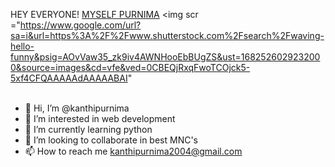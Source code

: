 HEY EVERYONE! [MYSELF PURNIMA](https://github.com/kanthipurnima/kanthipurnima.git) <img scr ="https://www.google.com/url?sa=i&url=https%3A%2F%2Fwww.shutterstock.com%2Fsearch%2Fwaving-hello-funny&psig=AOvVaw35_zk9iv4AWNHooEbBUgZS&ust=1682526029232000&source=images&cd=vfe&ved=0CBEQjRxqFwoTCOjck5-5xf4CFQAAAAAdAAAAABAI"
 <br><br>

- 👋 Hi, I’m @kanthipurnima
- 👀 I’m interested in web development
- 🌱 I’m currently learning python
- 💞️ I’m looking to collaborate in best MNC's
- 📫 How to reach me kanthipurnima2004@gmail.com

<!---
kanthipurnima/kanthipurnima is a ✨ special ✨ repository because its `README.md` (this file) appears on your GitHub profile.
You can click the Preview link to take a look at your changes.
--->
